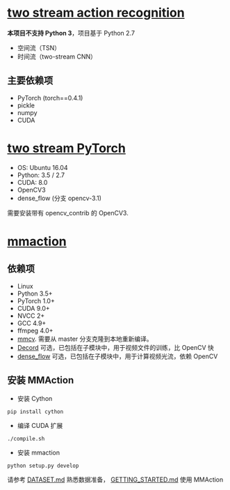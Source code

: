 

# [two stream action recognition](https://github.com/jeffreyyihuang/two-stream-action-recognition)

**本项目不支持 Python 3**，项目基于 Python 2.7

- 空间流（TSN）
- 时间流（two-stream CNN）

## 主要依赖项

- PyTorch (torch==0.4.1)
- pickle
- numpy
- CUDA

# [two stream PyTorch](https://github.com/bryanyzhu/two-stream-pytorch)

- OS: Ubuntu 16.04
- Python: 3.5 / 2.7
- CUDA: 8.0
- OpenCV3
- dense_flow (分支 opencv-3.1)

需要安装带有 opencv_contrib 的 OpenCV3.

# [mmaction](https://github.com/open-mmlab/mmaction)

## 依赖项

- Linux
- Python 3.5+
- PyTorch 1.0+
- CUDA 9.0+
- NVCC 2+
- GCC 4.9+
- ffmpeg 4.0+
- [mmcv](https://github.com/open-mmlab/mmcv).
  需要从 master 分支克隆到本地重新编译。
- [Decord](https://github.com/zhreshold/decord)
  可选，已包括在子模块中，用于视频文件的训练，比 OpenCV 快
- [dense_flow](https://github.com/yjxiong/dense_flow)
  可选，已包括在子模块中，用于计算视频光流，依赖 OpenCV

## 安装 MMAction
- 安装 Cython
```shell
pip install cython
```
- 编译 CUDA 扩展
```shell
./compile.sh
```
- 安装 mmaction
```shell
python setup.py develop
```

请参考 [DATASET.md](https://github.com/open-mmlab/mmaction/blob/master/DATASET.md) 熟悉数据准备， [GETTING_STARTED.md](https://github.com/open-mmlab/mmaction/blob/master/GETTING_STARTED.md) 使用 MMAction
